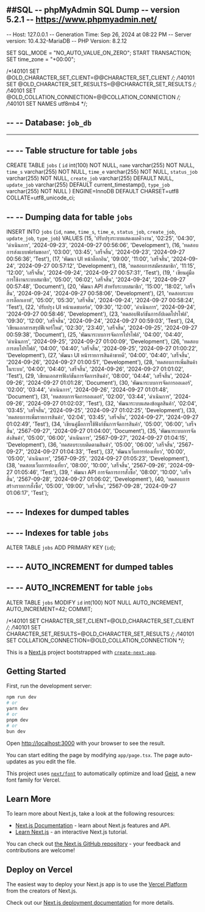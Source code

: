##SQL
-- phpMyAdmin SQL Dump
-- version 5.2.1
-- https://www.phpmyadmin.net/
--
-- Host: 127.0.0.1
-- Generation Time: Sep 26, 2024 at 08:22 PM
-- Server version: 10.4.32-MariaDB
-- PHP Version: 8.2.12

SET SQL_MODE = "NO_AUTO_VALUE_ON_ZERO";
START TRANSACTION;
SET time_zone = "+00:00";


/*!40101 SET @OLD_CHARACTER_SET_CLIENT=@@CHARACTER_SET_CLIENT */;
/*!40101 SET @OLD_CHARACTER_SET_RESULTS=@@CHARACTER_SET_RESULTS */;
/*!40101 SET @OLD_COLLATION_CONNECTION=@@COLLATION_CONNECTION */;
/*!40101 SET NAMES utf8mb4 */;

--
-- Database: `job_db`
--

-- --------------------------------------------------------

--
-- Table structure for table `jobs`
--

CREATE TABLE `jobs` (
  `id` int(100) NOT NULL,
  `name` varchar(255) NOT NULL,
  `time_s` varchar(255) NOT NULL,
  `time_e` varchar(255) NOT NULL,
  `status_job` varchar(255) NOT NULL,
  `create_job` varchar(255) DEFAULT NULL,
  `update_job` varchar(255) DEFAULT current_timestamp(),
  `type_job` varchar(255) NOT NULL
) ENGINE=InnoDB DEFAULT CHARSET=utf8 COLLATE=utf8_unicode_ci;

--
-- Dumping data for table `jobs`
--

INSERT INTO `jobs` (`id`, `name`, `time_s`, `time_e`, `status_job`, `create_job`, `update_job`, `type_job`) VALUES
(15, 'ปรับปรุงระบบแสดงผลคิวงาน', '02:25', '04:30', 'ดำเนินการ', '2024-09-23', '2024-09-27 00:56:06', 'Development'),
(16, 'ทดสอบการส่งแบบฟอร์มขอลา', '03:00', '03:45', 'เสร็จสิ้น', '2024-09-23', '2024-09-27 00:56:36', 'Test'),
(17, 'พัฒนา UI หน้าล็อกอิน', '09:00', '11:00', 'เสร็จสิ้น', '2024-09-24', '2024-09-27 00:57:12', 'Development'),
(18, 'ทดสอบการสมัครสมาชิก', '11:15', '12:00', 'เสร็จสิ้น', '2024-09-24', '2024-09-27 00:57:31', 'Test'),
(19, ' เขียนคู่มือการใช้งานระบบสมาชิก', '05:00', '06:02', 'เสร็จสิ้น', '2024-09-24', '2024-09-27 00:57:48', 'Document'),
(20, 'พัฒนา API สำหรับระบบสมาชิก', '15:00', '18:02', 'เสร็จสิ้น', '2024-09-24', '2024-09-27 00:58:06', 'Development'),
(21, 'ทดสอบระบบการล็อกเอาท์', '05:00', '05:30', 'เสร็จสิ้น', '2024-09-24', '2024-09-27 00:58:24', 'Test'),
(22, 'ปรับปรุง UI หน้าแดชบอร์ด', '09:30', '12:00', 'ดำเนินการ', '2024-09-24', '2024-09-27 00:58:46', 'Development'),
(23, 'ทดสอบฟังก์ชันการอัปเดตโปรไฟล์', '09:30', '12:00', 'เสร็จสิ้น', '2024-09-24', '2024-09-27 00:59:03', 'Test'),
(24, 'เขียนเอกสารสรุปฟีเจอร์ใหม่', '02:30', '23:40', 'เสร็จสิ้น', '2024-09-25', '2024-09-27 00:59:38', 'Document'),
(25, 'พัฒนาระบบการจัดการโปรไฟล์', '04:00', '04:40', 'ดำเนินการ', '2024-09-25', '2024-09-27 01:00:09', 'Development'),
(26, 'ทดสอบการลบโปรไฟล์', '04:00', '04:40', 'เสร็จสิ้น', '2024-09-25', '2024-09-27 01:00:22', 'Development'),
(27, 'พัฒนา UI หน้ารายการสินค้าขายดี', '04:00', '04:40', 'เสร็จสิ้น', '2024-09-26', '2024-09-27 01:00:51', 'Development'),
(28, 'ทดสอบการเพิ่มสินค้าในระบบ', '04:00', '04:40', 'เสร็จสิ้น', '2024-09-26', '2024-09-27 01:01:02', 'Test'),
(29, 'เขียนเอกสารฟังก์ชันการจัดการสินค้า', '08:00', '04:44', 'เสร็จสิ้น', '2024-09-26', '2024-09-27 01:01:28', 'Document'),
(30, 'พัฒนาระบบการจัดการออเดอร์', '02:00', '03:44', 'ดำเนินการ', '2024-09-26', '2024-09-27 01:01:48', 'Document'),
(31, 'ทดสอบการจัดการออเดอร์', '02:00', '03:44', 'ดำเนินการ', '2024-09-26', '2024-09-27 01:02:03', 'Test'),
(32, 'พัฒนาระบบแสดงข้อมูลสินค้า', '02:04', '03:45', 'เสร็จสิ้น', '2024-09-25', '2024-09-27 01:02:25', 'Development'),
(33, 'ทดสอบการเพิ่มรายการสินค้า', '02:04', '03:45', 'เสร็จสิ้น', '2024-09-27', '2024-09-27 01:02:49', 'Test'),
(34, 'เขียนคู่มือการใช้ฟังก์ชันการจัดการสินค้า', '05:00', '06:00', 'เสร็จสิ้น', '2567-09-27', '2024-09-27 01:04:00', 'Document'),
(35, 'พัฒนาระบบการจัดส่งสินค้า', '05:00', '06:00', 'ดำเนินการ', '2567-09-27', '2024-09-27 01:04:15', 'Development'),
(36, 'ทดสอบระบบติดตามสินค้า', '05:00', '06:00', 'เสร็จสิ้น', '2567-09-27', '2024-09-27 01:04:33', 'Test'),
(37, 'พัฒนาเว็บการท่องเที่ยว', '00:00', '05:00', 'ดำเนินการ', '2567-09-25', '2024-09-27 01:05:23', 'Development'),
(38, 'ทดสอบเว็บการท่องเที่ยว', '08:00', '10:00', 'เสร็จสิ้น', '2567-09-26', '2024-09-27 01:05:46', 'Test'),
(39, ' พัฒนา API การจัดการการสั่งซื้อ', '08:00', '10:00', 'เสร็จสิ้น', '2567-09-28', '2024-09-27 01:06:02', 'Development'),
(40, 'ทดสอบการสร้างรายการสั่งซื้อ', '05:00', '09:00', 'เสร็จสิ้น', '2567-09-28', '2024-09-27 01:06:17', 'Test');

--
-- Indexes for dumped tables
--

--
-- Indexes for table `jobs`
--
ALTER TABLE `jobs`
  ADD PRIMARY KEY (`id`);

--
-- AUTO_INCREMENT for dumped tables
--

--
-- AUTO_INCREMENT for table `jobs`
--
ALTER TABLE `jobs`
  MODIFY `id` int(100) NOT NULL AUTO_INCREMENT, AUTO_INCREMENT=42;
COMMIT;

/*!40101 SET CHARACTER_SET_CLIENT=@OLD_CHARACTER_SET_CLIENT */;
/*!40101 SET CHARACTER_SET_RESULTS=@OLD_CHARACTER_SET_RESULTS */;
/*!40101 SET COLLATION_CONNECTION=@OLD_COLLATION_CONNECTION */;


This is a [Next.js](https://nextjs.org) project bootstrapped with [`create-next-app`](https://nextjs.org/docs/app/api-reference/cli/create-next-app).

## Getting Started

First, run the development server:

```bash
npm run dev
# or
yarn dev
# or
pnpm dev
# or
bun dev
```

Open [http://localhost:3000](http://localhost:3000) with your browser to see the result.

You can start editing the page by modifying `app/page.tsx`. The page auto-updates as you edit the file.

This project uses [`next/font`](https://nextjs.org/docs/app/building-your-application/optimizing/fonts) to automatically optimize and load [Geist](https://vercel.com/font), a new font family for Vercel.

## Learn More

To learn more about Next.js, take a look at the following resources:

- [Next.js Documentation](https://nextjs.org/docs) - learn about Next.js features and API.
- [Learn Next.js](https://nextjs.org/learn) - an interactive Next.js tutorial.

You can check out [the Next.js GitHub repository](https://github.com/vercel/next.js) - your feedback and contributions are welcome!

## Deploy on Vercel

The easiest way to deploy your Next.js app is to use the [Vercel Platform](https://vercel.com/new?utm_medium=default-template&filter=next.js&utm_source=create-next-app&utm_campaign=create-next-app-readme) from the creators of Next.js.

Check out our [Next.js deployment documentation](https://nextjs.org/docs/app/building-your-application/deploying) for more details.
